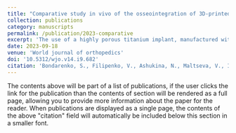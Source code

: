```yaml
---
title: "Comparative study in vivo of the osseointegration of 3D-printed and plasma-coated titanium implants"
collection: publications
category: manuscripts
permalink: /publication/2023-comparative
excerpt: 'The use of a highly porous titanium implant, manufactured with 3D printing, for acetabular components provides increased osseointegration.'
date: 2023-09-18
venue: 'World journal of orthopedics'
doi: '10.5312/wjo.v14.i9.682'
citation: 'Bondarenko, S., Filipenko, V., Ashukina, N., Maltseva, V., Ivanov, G., Lazarenko, I., Sereda, D., & Schwarzkopf, R. (2023). &quot;Comparative study in vivo of the osseointegration of 3D-printed and plasma-coated titanium implants.&quot; <i>World journal of orthopedics</i>. 14(9).'
---
```


The contents above will be part of a list of publications, if the user clicks the link for the publication than the contents of section will be rendered as a full page, allowing you to provide more information about the paper for the reader. When publications are displayed as a single page, the contents of the above "citation" field will automatically be included below this section in a smaller font.
